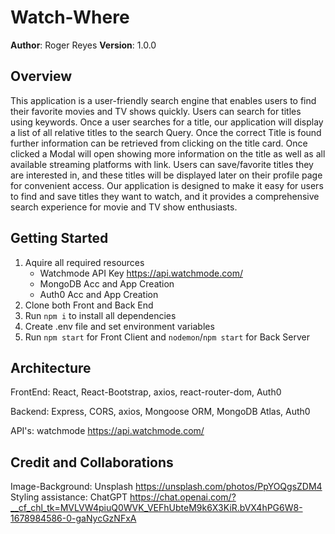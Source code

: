 # Watch-Where

**Author**: Roger Reyes
**Version**: 1.0.0 

## Overview
This application is a user-friendly search engine that enables users to find their favorite movies and TV shows quickly. Users can search for titles using keywords. Once a user searches for a title, our application will display a list of all relative titles to the search Query. Once the correct Title is found further information can be retrieved from clicking on the title card. Once clicked a Modal will open showing more information on the title as well as all available streaming platforms with link. Users can save/favorite titles they are interested in, and these titles will be displayed later on their profile page for convenient access. Our application is designed to make it easy for users to find and save titles they want to watch, and it provides a comprehensive search experience for movie and TV show enthusiasts.

## Getting Started
1. Aquire all required resources
    - Watchmode API Key https://api.watchmode.com/
    - MongoDB Acc and App Creation
    - Auth0 Acc and App Creation
2. Clone both Front and Back End
3. Run `npm i` to install all dependencies
4. Create .env file and set environment variables
5. Run `npm start` for Front Client and `nodemon`/`npm start` for Back Server

## Architecture
FrontEnd: React, React-Bootstrap, axios, react-router-dom, Auth0

Backend: Express, CORS, axios, Mongoose ORM, MongoDB Atlas, Auth0

API's: watchmode https://api.watchmode.com/

## Credit and Collaborations
Image-Background: Unsplash https://unsplash.com/photos/PpYOQgsZDM4  
Styling assistance: ChatGPT https://chat.openai.com/?__cf_chl_tk=MVLVW4piuQ0WVK_VEFhUbteM9k6X3KiR.bVX4hPG6W8-1678984586-0-gaNycGzNFxA  
